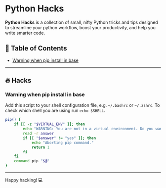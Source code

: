 # Python Hacks

**Python Hacks** is a collection of small, nifty Python tricks and tips designed to streamline your python workflow, boost your productivity, and help you write smarter code. 

## 🚀 Table of Contents

- [Warning when pip install in base](#warning-when-pip-install-in-base)

---

## 🔥 Hacks

### Warning when pip install in base
Add this script to your shell configuration file, e.g. `~/.bashrc` or `~/.zshrc`. To check which shell you are using run `echo $SHELL`.

```bash
pip() {
    if [[ -z "$VIRTUAL_ENV" ]]; then
        echo "WARNING: You are not in a virtual environment. Do you want to proceed? (yes/no)"
        read -r answer
        if [[ "$answer" != "yes" ]]; then
            echo "Aborting pip command."
            return 1
        fi
    fi
    command pip "$@"
}
```
---

Happy hacking! 💻
